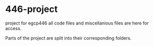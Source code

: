 # 446-project
project for egcp446
all code files and miscellanious files are here for access.

Parts of the project are split into their corresponding folders.

